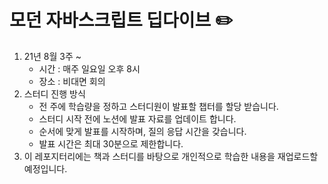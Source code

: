 # 모던 자바스크립트 딥다이브 ✏️

1. 21년 8월 3주 ~
    - 시간 : 매주 일요일 오후 8시
    - 장소 : 비대면 회의
2. 스터디 진행 방식
    - 전 주에 학습량을 정하고 스터디원이 발표할 챕터를 할당 받습니다.
    - 스터디 시작 전에 노션에 발표 자료를 업데이트 합니다.
    - 순서에 맞게 발표를 시작하며, 질의 응답 시간을 갖습니다.
    - 발표 시간은 최대 30분으로 제한합니다.
3. 이 레포지터리에는 책과 스터디를 바탕으로 개인적으로 학습한 내용을 재업로드할 예정입니다.
